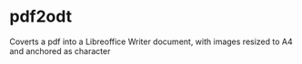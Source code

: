 # pdf2odt
Coverts a pdf into a Libreoffice Writer document, with images resized to A4 and anchored as character
